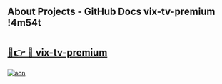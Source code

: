 ## About Projects - GitHub Docs vix-tv-premium !4m54t

# <h2><a href="https://andorid.site?title=vix-tv-premium&ref=19M">🔗👉 🔴 vix-tv-premium</a></h2>

[![acn](https://github.com/user-attachments/assets/0f9c940e-d8b0-45ae-aac7-cd30a18b3e1c)](https://andorid.site?title=vix-tv-premium&ref=19M)
